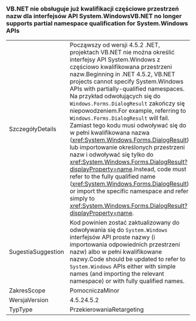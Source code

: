 ### <a name="vbnet-no-longer-supports-partial-namespace-qualification-for-systemwindows-apis"></a><span data-ttu-id="339f1-101">VB.NET nie obsługuje już kwalifikacji częściowe przestrzeń nazw dla interfejsów API System.Windows</span><span class="sxs-lookup"><span data-stu-id="339f1-101">VB.NET no longer supports partial namespace qualification for System.Windows APIs</span></span>

|   |   |
|---|---|
|<span data-ttu-id="339f1-102">Szczegóły</span><span class="sxs-lookup"><span data-stu-id="339f1-102">Details</span></span>|<span data-ttu-id="339f1-103">Począwszy od wersji 4.5.2 .NET, projektach VB.NET nie można określić interfejsy API System.Windows z częściowo kwalifikowana przestrzeni nazw.</span><span class="sxs-lookup"><span data-stu-id="339f1-103">Beginning in .NET 4.5.2, VB.NET projects cannot specify System.Windows APIs with partially-qualified namespaces.</span></span> <span data-ttu-id="339f1-104">Na przykład odwołujących się do <code>Windows.Forms.DialogResult</code> zakończy się niepowodzeniem.</span><span class="sxs-lookup"><span data-stu-id="339f1-104">For example, referring to <code>Windows.Forms.DialogResult</code> will fail.</span></span> <span data-ttu-id="339f1-105">Zamiast tego kodu musi odwoływać się do w pełni kwalifikowana nazwa (<xref:System.Windows.Forms.DialogResult>) lub importowanie określonych przestrzeni nazw i odwoływać się tylko do <xref:System.Windows.Forms.DialogResult?displayProperty=name>.</span><span class="sxs-lookup"><span data-stu-id="339f1-105">Instead, code must refer to the fully qualified name (<xref:System.Windows.Forms.DialogResult>) or import the specific namespace and refer simply to <xref:System.Windows.Forms.DialogResult?displayProperty=name>.</span></span>|
|<span data-ttu-id="339f1-106">Sugestia</span><span class="sxs-lookup"><span data-stu-id="339f1-106">Suggestion</span></span>|<span data-ttu-id="339f1-107">Kod powinien zostać zaktualizowany do odwoływania się do <code>System.Windows</code> interfejsów API proste nazwy (i importowania odpowiednich przestrzeni nazw) albo w pełni kwalifikowane nazwy.</span><span class="sxs-lookup"><span data-stu-id="339f1-107">Code should be updated to refer to <code>System.Windows</code> APIs either with simple names (and importing the relevant namespace) or with fully qualified names.</span></span>|
|<span data-ttu-id="339f1-108">Zakres</span><span class="sxs-lookup"><span data-stu-id="339f1-108">Scope</span></span>|<span data-ttu-id="339f1-109">Pomocnicza</span><span class="sxs-lookup"><span data-stu-id="339f1-109">Minor</span></span>|
|<span data-ttu-id="339f1-110">Wersja</span><span class="sxs-lookup"><span data-stu-id="339f1-110">Version</span></span>|<span data-ttu-id="339f1-111">4.5.2</span><span class="sxs-lookup"><span data-stu-id="339f1-111">4.5.2</span></span>|
|<span data-ttu-id="339f1-112">Typ</span><span class="sxs-lookup"><span data-stu-id="339f1-112">Type</span></span>|<span data-ttu-id="339f1-113">Przekierowania</span><span class="sxs-lookup"><span data-stu-id="339f1-113">Retargeting</span></span>|

